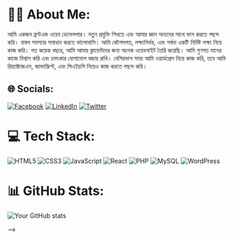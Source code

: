 # 🙋‍♂️ About Me:

আমি একজন ফ্রন্টএন্ড ওয়েব ডেভেলপার। নতুন প্রযুক্তি শিখতে এবং আমার জ্ঞান অন্যদের সাথে ভাগ করতে পছন্দ করি। বাস্তব সমস্যার সমাধান করতে ভালোবাসি। আমি কৌশলগত, লক্ষ্যনির্ভর, এবং সর্বদা একটি নির্দিষ্ট লক্ষ্য নিয়ে কাজ করি। গত কয়েক বছরে, আমি আমার ক্লায়েন্টদের জন্য অনেক ওয়েবসাইট তৈরি করেছি। আমি গুণগত মানের কাজে বিশ্বাস করি এবং চমৎকার যোগাযোগ বজায় রাখি। বেশিরভাগ সময় আমি ওয়ার্ডপ্রেস নিয়ে কাজ করি, তবে আমি রিয়্যাক্টজেএস, জাভাস্ক্রিপ্ট, এবং পিএইচপি নিয়েও কাজ করতে পছন্দ করি।

## 🌐 Socials:

[![Facebook](https://img.shields.io/badge/Facebook-1877F2?style=for-the-badge&logo=facebook&logoColor=white)](https://facebook.com/yourusername)
[![LinkedIn](https://img.shields.io/badge/LinkedIn-0A66C2?style=for-the-badge&logo=linkedin&logoColor=white)](https://linkedin.com/in/yourusername)
[![Twitter](https://img.shields.io/badge/Twitter-1DA1F2?style=for-the-badge&logo=twitter&logoColor=white)](https://twitter.com/yourusername)

# 💻 Tech Stack:

![HTML5](https://img.shields.io/badge/HTML5-E34F26?style=for-the-badge&logo=html5&logoColor=white)
![CSS3](https://img.shields.io/badge/CSS3-1572B6?style=for-the-badge&logo=css3&logoColor=white)
![JavaScript](https://img.shields.io/badge/JavaScript-F7DF1E?style=for-the-badge&logo=javascript&logoColor=black)
![React](https://img.shields.io/badge/React-20232A?style=for-the-badge&logo=react&logoColor=61DAFB)
![PHP](https://img.shields.io/badge/PHP-777BB4?style=for-the-badge&logo=php&logoColor=white)
![MySQL](https://img.shields.io/badge/MySQL-4479A1?style=for-the-badge&logo=mysql&logoColor=white)
![WordPress](https://img.shields.io/badge/WordPress-21759B?style=for-the-badge&logo=wordpress&logoColor=white)

# 📊 GitHub Stats:

![Your GitHub stats](https://github-readme-stats.vercel.app/api?username=yourusername&show_icons=true&theme=radical)

-->
